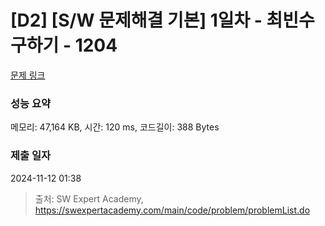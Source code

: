 # [D2] [S/W 문제해결 기본] 1일차 - 최빈수 구하기 - 1204 

[문제 링크](https://swexpertacademy.com/main/code/problem/problemDetail.do?contestProbId=AV13zo1KAAACFAYh) 

### 성능 요약

메모리: 47,164 KB, 시간: 120 ms, 코드길이: 388 Bytes

### 제출 일자

2024-11-12 01:38



> 출처: SW Expert Academy, https://swexpertacademy.com/main/code/problem/problemList.do